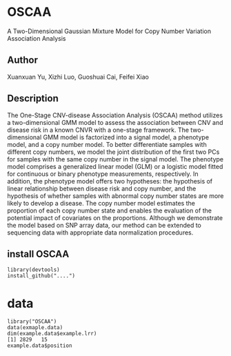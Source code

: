 # OSCAA
A Two-Dimensional Gaussian Mixture Model for Copy Number Variation Association Analysis

## Author
Xuanxuan Yu, Xizhi Luo, Guoshuai Cai, Feifei Xiao

## Description
The One-Stage CNV-disease Association Analysis (OSCAA) method utilizes a two-dimensional GMM model to assess the association between CNV and disease risk in a known CNVR with a one-stage framework. The two-dimensional GMM model is factorized into a signal model, a phenotype model, and a copy number model. To better differentiate samples with different copy numbers, we model the joint distribution of the first two PCs for samples with the same copy number in the signal model. The phenotype model comprises a generalized linear model (GLM) or a logistic model fitted for continuous or binary phenotype measurements, respectively. In addition, the phenotype model offers two hypotheses: the hypothesis of linear relationship between disease risk and copy number, and the hypothesis of whether samples with abnormal copy number states are more likely to develop a disease. The copy number model estimates the proportion of each copy number state and enables the evaluation of the potential impact of covariates on the proportions. Although we demonstrate the model based on SNP array data, our method can be extended to sequencing data with appropriate data normalization procedures.

## install OSCAA
```
library(devtools)
install_github("....")
```

# data
```
library("OSCAA")
data(exmaple.data)
dim(example.data$example.lrr)
[1] 2829   15
example.data$position
```
